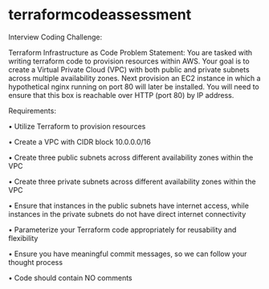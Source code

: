 # terraformcodeassessment
Interview Coding Challenge:

Terraform Infrastructure as Code Problem Statement: You are tasked with writing terraform code to provision resources within AWS. Your goal is to create a Virtual Private Cloud (VPC) with both public and private subnets across multiple availability zones. Next provision an EC2 instance in which a hypothetical nginx running on port 80 will later be installed. You will need to ensure that this box is reachable over HTTP (port 80) by IP address.

 

Requirements:

• Utilize Terraform to provision resources

• Create a VPC with CIDR block 10.0.0.0/16

• Create three public subnets across different availability zones within the VPC

• Create three private subnets across different availability zones within the VPC

• Ensure that instances in the public subnets have internet access, while instances in the private subnets do not have direct internet connectivity

• Parameterize your Terraform code appropriately for reusability and flexibility

• Ensure you have meaningful commit messages, so we can follow your thought process

• Code should contain NO comments
